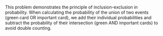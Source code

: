 This problem demonstrates the principle of inclusion-exclusion in probability. When calculating the probability of the union of two events (green card OR important card), we add their individual probabilities and subtract the probability of their intersection (green AND important cards) to avoid double counting.